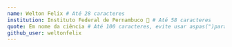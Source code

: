 ```yaml
---
name: Welton Felix # Até 28 caracteres  
institution: Instituto Federal de Pernambuco 🚩 # Até 58 caracteres
quote: Em nome da ciência # Até 100 caracteres, evite usar aspas(")para garantir que o formato permaneça o mesmo. 
github_user: weltonfelix
---
```

